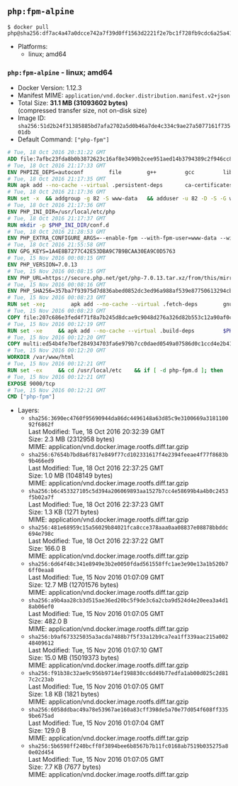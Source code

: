 ## `php:fpm-alpine`

```console
$ docker pull php@sha256:df7ac4a47a0dcce742a7f39d0ff1563d2221f2e7bc1f728fb9cdc6a25a4166bb
```

-	Platforms:
	-	linux; amd64

### `php:fpm-alpine` - linux; amd64

-	Docker Version: 1.12.3
-	Manifest MIME: `application/vnd.docker.distribution.manifest.v2+json`
-	Total Size: **31.1 MB (31093602 bytes)**  
	(compressed transfer size, not on-disk size)
-	Image ID: `sha256:51d2b24f31385885bd7afa2702a5d0b46a7de4c334c9ae27a5077161f73501db`
-	Default Command: `["php-fpm"]`

```dockerfile
# Tue, 18 Oct 2016 20:31:22 GMT
ADD file:7afbc23fda8b0b3872623c16af8e3490b2cee951aed14b3794389c2f946cc8c7 in / 
# Tue, 18 Oct 2016 21:17:33 GMT
ENV PHPIZE_DEPS=autoconf 		file 		g++ 		gcc 		libc-dev 		make 		pkgconf 		re2c
# Tue, 18 Oct 2016 21:17:35 GMT
RUN apk add --no-cache --virtual .persistent-deps 		ca-certificates 		curl 		tar 		xz
# Tue, 18 Oct 2016 21:17:36 GMT
RUN set -x 	&& addgroup -g 82 -S www-data 	&& adduser -u 82 -D -S -G www-data www-data
# Tue, 18 Oct 2016 21:17:36 GMT
ENV PHP_INI_DIR=/usr/local/etc/php
# Tue, 18 Oct 2016 21:17:37 GMT
RUN mkdir -p $PHP_INI_DIR/conf.d
# Tue, 18 Oct 2016 21:28:53 GMT
ENV PHP_EXTRA_CONFIGURE_ARGS=--enable-fpm --with-fpm-user=www-data --with-fpm-group=www-data
# Tue, 18 Oct 2016 21:55:58 GMT
ENV GPG_KEYS=1A4E8B7277C42E53DBA9C7B9BCAA30EA9C0D5763
# Tue, 15 Nov 2016 00:08:15 GMT
ENV PHP_VERSION=7.0.13
# Tue, 15 Nov 2016 00:08:15 GMT
ENV PHP_URL=https://secure.php.net/get/php-7.0.13.tar.xz/from/this/mirror PHP_ASC_URL=https://secure.php.net/get/php-7.0.13.tar.xz.asc/from/this/mirror
# Tue, 15 Nov 2016 00:08:16 GMT
ENV PHP_SHA256=357ba7f93975d7d836abed0852dc3ed96a988af539e87750613294cbee82f1bf PHP_MD5=eb117bf1d1efc99c522f132b265a3402
# Tue, 15 Nov 2016 00:08:23 GMT
RUN set -xe; 		apk add --no-cache --virtual .fetch-deps 		gnupg 		openssl 	; 		mkdir -p /usr/src; 	cd /usr/src; 		wget -O php.tar.xz "$PHP_URL"; 		if [ -n "$PHP_SHA256" ]; then 		echo "$PHP_SHA256 *php.tar.xz" | sha256sum -c -; 	fi; 	if [ -n "$PHP_MD5" ]; then 		echo "$PHP_MD5 *php.tar.xz" | md5sum -c -; 	fi; 		if [ -n "$PHP_ASC_URL" ]; then 		wget -O php.tar.xz.asc "$PHP_ASC_URL"; 		export GNUPGHOME="$(mktemp -d)"; 		for key in $GPG_KEYS; do 			gpg --keyserver ha.pool.sks-keyservers.net --recv-keys "$key"; 		done; 		gpg --batch --verify php.tar.xz.asc php.tar.xz; 		rm -r "$GNUPGHOME"; 	fi; 		apk del .fetch-deps
# Tue, 15 Nov 2016 00:08:23 GMT
COPY file:207c686e3fed4f71f8a7b245d8dcae9c9048d276a326d82b553c12a90af0c0ca in /usr/local/bin/ 
# Tue, 15 Nov 2016 00:12:19 GMT
RUN set -xe 	&& apk add --no-cache --virtual .build-deps 		$PHPIZE_DEPS 		curl-dev 		libedit-dev 		libxml2-dev 		openssl-dev 		sqlite-dev 		&& docker-php-source extract 	&& cd /usr/src/php 	&& ./configure 		--with-config-file-path="$PHP_INI_DIR" 		--with-config-file-scan-dir="$PHP_INI_DIR/conf.d" 				--disable-cgi 				--enable-ftp 		--enable-mbstring 		--enable-mysqlnd 				--with-curl 		--with-libedit 		--with-openssl 		--with-zlib 				$PHP_EXTRA_CONFIGURE_ARGS 	&& make -j "$(getconf _NPROCESSORS_ONLN)" 	&& make install 	&& { find /usr/local/bin /usr/local/sbin -type f -perm +0111 -exec strip --strip-all '{}' + || true; } 	&& make clean 	&& docker-php-source delete 		&& runDeps="$( 		scanelf --needed --nobanner --recursive /usr/local 			| awk '{ gsub(/,/, "\nso:", $2); print "so:" $2 }' 			| sort -u 			| xargs -r apk info --installed 			| sort -u 	)" 	&& apk add --no-cache --virtual .php-rundeps $runDeps 		&& apk del .build-deps
# Tue, 15 Nov 2016 00:12:20 GMT
COPY multi:ed54b4fe7bef284934703fa6e979b7cc0daed0549a07586d0c1ccd4e2b41884a in /usr/local/bin/ 
# Tue, 15 Nov 2016 00:12:20 GMT
WORKDIR /var/www/html
# Tue, 15 Nov 2016 00:12:21 GMT
RUN set -ex 	&& cd /usr/local/etc 	&& if [ -d php-fpm.d ]; then 		sed 's!=NONE/!=!g' php-fpm.conf.default | tee php-fpm.conf > /dev/null; 		cp php-fpm.d/www.conf.default php-fpm.d/www.conf; 	else 		mkdir php-fpm.d; 		cp php-fpm.conf.default php-fpm.d/www.conf; 		{ 			echo '[global]'; 			echo 'include=etc/php-fpm.d/*.conf'; 		} | tee php-fpm.conf; 	fi 	&& { 		echo '[global]'; 		echo 'error_log = /proc/self/fd/2'; 		echo; 		echo '[www]'; 		echo '; if we send this to /proc/self/fd/1, it never appears'; 		echo 'access.log = /proc/self/fd/2'; 		echo; 		echo 'clear_env = no'; 		echo; 		echo '; Ensure worker stdout and stderr are sent to the main error log.'; 		echo 'catch_workers_output = yes'; 	} | tee php-fpm.d/docker.conf 	&& { 		echo '[global]'; 		echo 'daemonize = no'; 		echo; 		echo '[www]'; 		echo 'listen = [::]:9000'; 	} | tee php-fpm.d/zz-docker.conf
# Tue, 15 Nov 2016 00:12:21 GMT
EXPOSE 9000/tcp
# Tue, 15 Nov 2016 00:12:21 GMT
CMD ["php-fpm"]
```

-	Layers:
	-	`sha256:3690ec4760f95690944da86dc4496148a63d85c9e3100669a318110092f6862f`  
		Last Modified: Tue, 18 Oct 2016 20:32:39 GMT  
		Size: 2.3 MB (2312958 bytes)  
		MIME: application/vnd.docker.image.rootfs.diff.tar.gzip
	-	`sha256:67654b7bd8a6f817e849f77cd102331617f4e2394feeae4f77f8683b9b466ed9`  
		Last Modified: Tue, 18 Oct 2016 22:37:25 GMT  
		Size: 1.0 MB (1048149 bytes)  
		MIME: application/vnd.docker.image.rootfs.diff.tar.gzip
	-	`sha256:b6c453327105c5d394a206069893aa1527b7cc4e58699b4a4b0c2453f5b02a7f`  
		Last Modified: Tue, 18 Oct 2016 22:37:23 GMT  
		Size: 1.3 KB (1271 bytes)  
		MIME: application/vnd.docker.image.rootfs.diff.tar.gzip
	-	`sha256:481e68959c15a56029b84021fca8cce378aaa0aa08837e08878bbddc694e798c`  
		Last Modified: Tue, 18 Oct 2016 22:37:22 GMT  
		Size: 166.0 B  
		MIME: application/vnd.docker.image.rootfs.diff.tar.gzip
	-	`sha256:6d64f48c341e8949e3b2e0050fdad561558ffc1ae3e90e13a1b520b76ff0eaa8`  
		Last Modified: Tue, 15 Nov 2016 01:07:09 GMT  
		Size: 12.7 MB (12701576 bytes)  
		MIME: application/vnd.docker.image.rootfs.diff.tar.gzip
	-	`sha256:a9b4aa28cb3d515ae36ed20bc5f9de3c6a2cba9d524d4e20eea3a4d18ab06ef0`  
		Last Modified: Tue, 15 Nov 2016 01:07:05 GMT  
		Size: 482.0 B  
		MIME: application/vnd.docker.image.rootfs.diff.tar.gzip
	-	`sha256:b9af673325035a3acda7488b7f5f33a12b9ca7ea1ff339aac215a00248409612`  
		Last Modified: Tue, 15 Nov 2016 01:07:10 GMT  
		Size: 15.0 MB (15019373 bytes)  
		MIME: application/vnd.docker.image.rootfs.diff.tar.gzip
	-	`sha256:f91b38c32ae9c956b9714ef198830cc6d49b77edfa1ab00d025c2d817c2c23ab`  
		Last Modified: Tue, 15 Nov 2016 01:07:05 GMT  
		Size: 1.8 KB (1821 bytes)  
		MIME: application/vnd.docker.image.rootfs.diff.tar.gzip
	-	`sha256:6058ddbac49a78e53967ae160a83cff398de5a70e77d054f608ff3359be675ad`  
		Last Modified: Tue, 15 Nov 2016 01:07:04 GMT  
		Size: 129.0 B  
		MIME: application/vnd.docker.image.rootfs.diff.tar.gzip
	-	`sha256:5b6598ff240bcff8f3894bee6b8567b7b11fc0168ab7519b035275a80e02d454`  
		Last Modified: Tue, 15 Nov 2016 01:07:05 GMT  
		Size: 7.7 KB (7677 bytes)  
		MIME: application/vnd.docker.image.rootfs.diff.tar.gzip
